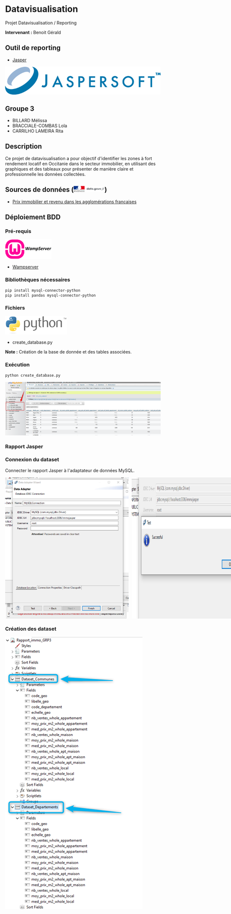 # Datavisualisation
Projet Datavisualisation / Reporting

**Intervenant :** Benoit Gérald

## Outil de reporting
- [Jasper](https://www.jaspersoft.com/)

![](/images/img1.jpg)

## Groupe 3
- BILLARD Mélissa
- BRACCIALE-COMBAS Lola
- CARRILHO LAMEIRA Rita

## Description
Ce projet de datavisualisation a pour objectif d'identifier les zones à fort rendement locatif en Occitanie dans le secteur immobilier, en utilisant des graphiques et des tableaux pour présenter de manière claire et professionnelle les données collectées.

## Sources de données (<img src="/images/img2.png" width="100">)

- [Prix immobilier et revenu dans les agglomérations françaises](https://www.igedd.developpement-durable.gouv.fr/prix-immobilier-et-revenu-dans-les-agglomerations-a1112.html)

## Déploiement BDD

### Pré-requis

<img src="/images/img3.png" width="150">

- [Wampserver](https://wampserver.aviatechno.net/)
  
### Bibliothèques nécessaires
```
pip install mysql-connector-python
pip install pandas mysql-connector-python
```
### Fichiers

<img src="/images/img4.png" width="200">

- create_database.py 

**Note :** Création de la base de donnée et des tables associées. 

### Exécution
```
python create_database.py
```
<img src="/images/bdd.png">

### Rapport Jasper

### Connexion du dataset
Connecter le rapport Jasper à l'adaptateur de données MySQL.

<div style="display: flex; justify-content: center; align-items: center;">
  <div style="display: flex; gap: 10px;">
      <img src="/images/data-adapter-sql1.png" alt="Connexion dataset étape 1" width="400">
      <img src="/images/data-adapter-sql2.png" alt="Connexion dataset étape 2 test" width="400">
  </div>
</div>

### Création des dataset

<img src="/images/dataset.png">